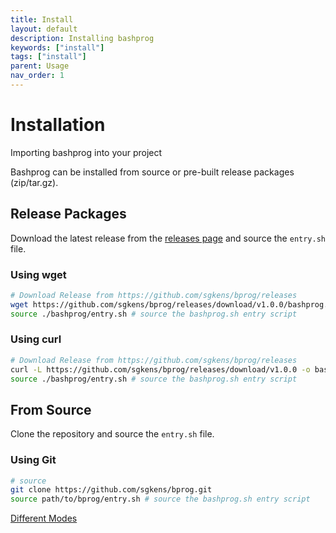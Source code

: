 ```yaml
---
title: Install
layout: default
description: Installing bashprog
keywords: ["install"]
tags: ["install"]
parent: Usage
nav_order: 1
---
```


# Installation

<p class="fs-6 fw-300 text-dusk-400 alt-body-text">Importing bashprog into your project</p>

Bashprog can be installed from source or pre-built release packages (zip/tar.gz).

## Release Packages

Download the latest release from the [releases page](https://github.com/sgkens/bprog/releases) and source the `entry.sh` file.

### Using wget

```bash
# Download Release from https://github.com/sgkens/bprog/releases
wget https://github.com/sgkens/bprog/releases/download/v1.0.0/bashprog.zip
source ./bashprog/entry.sh # source the bashprog.sh entry script
```

### Using curl

```bash
# Download Release from https://github.com/sgkens/bprog/releases
curl -L https://github.com/sgkens/bprog/releases/download/v1.0.0 -o bashprog
source ./bashprog/entry.sh # source the bashprog.sh entry script
```

## From Source

Clone the repository and source the `entry.sh` file.

### Using Git

```bash
# source
git clone https://github.com/sgkens/bprog.git
source path/to/bprog/entry.sh # source the bashprog.sh entry script
```
<div class="text-right">
    <a href="{{site.url}}/usage/modes" class="btn">Different Modes <box-icon name='caret-right-circle' type='solid' color='#ffffff' ></box-icon></a>
</div>
